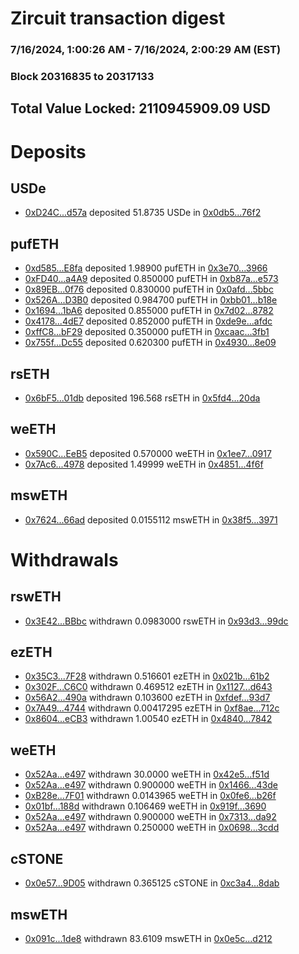 # Zircuit transaction digest
### 7/16/2024, 1:00:26 AM - 7/16/2024, 2:00:29 AM (EST)
### Block 20316835 to 20317133

## Total Value Locked: 2110945909.09 USD

# Deposits
## USDe
- [0xD24C...d57a](https://etherscan.io/address/0xD24Cfe2d0fa81369ca6291c28ac5426e16B6d57a) deposited 51.8735 USDe in [0x0db5...76f2](https://etherscan.io/tx/0xD24Cfe2d0fa81369ca6291c28ac5426e16B6d57a)
## pufETH
- [0xd585...E8fa](https://etherscan.io/address/0xd5852Cd6D930de8bca03EeC63E90D6c3c9ffE8fa) deposited 1.98900 pufETH in [0x3e70...3966](https://etherscan.io/tx/0xd5852Cd6D930de8bca03EeC63E90D6c3c9ffE8fa)
- [0xFD40...a4A9](https://etherscan.io/address/0xFD403C72652539688bf62988C6D4815C542Ba4A9) deposited 0.850000 pufETH in [0xb87a...e573](https://etherscan.io/tx/0xFD403C72652539688bf62988C6D4815C542Ba4A9)
- [0x89EB...0f76](https://etherscan.io/address/0x89EB544492e63c0Dcb518DAfE633DFe64fBc0f76) deposited 0.830000 pufETH in [0x0afd...5bbc](https://etherscan.io/tx/0x89EB544492e63c0Dcb518DAfE633DFe64fBc0f76)
- [0x526A...D3B0](https://etherscan.io/address/0x526A4405C189A9A7E75624dFADdB8F0e00D7D3B0) deposited 0.984700 pufETH in [0xbb01...b18e](https://etherscan.io/tx/0x526A4405C189A9A7E75624dFADdB8F0e00D7D3B0)
- [0x1694...1bA6](https://etherscan.io/address/0x1694519b76dC2A7e58b525cDE629022cdc2a1bA6) deposited 0.855000 pufETH in [0x7d02...8782](https://etherscan.io/tx/0x1694519b76dC2A7e58b525cDE629022cdc2a1bA6)
- [0x4178...4dE7](https://etherscan.io/address/0x4178330FFe0Fe2cAeC5a18043E080Aa5490b4dE7) deposited 0.852000 pufETH in [0xde9e...afdc](https://etherscan.io/tx/0x4178330FFe0Fe2cAeC5a18043E080Aa5490b4dE7)
- [0xffC8...bF29](https://etherscan.io/address/0xffC81a79aA9827b1D5710428e37aCfEd874abF29) deposited 0.350000 pufETH in [0xcaac...3fb1](https://etherscan.io/tx/0xffC81a79aA9827b1D5710428e37aCfEd874abF29)
- [0x755f...Dc55](https://etherscan.io/address/0x755fd9417C19528875893cC039ADA48f71b3Dc55) deposited 0.620300 pufETH in [0x4930...8e09](https://etherscan.io/tx/0x755fd9417C19528875893cC039ADA48f71b3Dc55)
## rsETH
- [0x6bF5...01db](https://etherscan.io/address/0x6bF52B769ac1697E8046568dd9af25a0833301db) deposited 196.568 rsETH in [0x5fd4...20da](https://etherscan.io/tx/0x6bF52B769ac1697E8046568dd9af25a0833301db)
## weETH
- [0x590C...EeB5](https://etherscan.io/address/0x590C673a9803748bF412cCEa5FedF71AEDA3EeB5) deposited 0.570000 weETH in [0x1ee7...0917](https://etherscan.io/tx/0x590C673a9803748bF412cCEa5FedF71AEDA3EeB5)
- [0x7Ac6...4978](https://etherscan.io/address/0x7Ac64eB0452f570e87FB92c0401cc97e0fcB4978) deposited 1.49999 weETH in [0x4851...4f6f](https://etherscan.io/tx/0x7Ac64eB0452f570e87FB92c0401cc97e0fcB4978)
## mswETH
- [0x7624...66ad](https://etherscan.io/address/0x7624F2979Ee0EdeFf6D553f33e46620302b566ad) deposited 0.0155112 mswETH in [0x38f5...3971](https://etherscan.io/tx/0x7624F2979Ee0EdeFf6D553f33e46620302b566ad)
# Withdrawals
## rswETH
- [0x3E42...BBbc](https://etherscan.io/address/0x3E4233921eFEf6dcBbFc63821F0923382CCeBBbc) withdrawn 0.0983000 rswETH in [0x93d3...99dc](https://etherscan.io/tx/0x3E4233921eFEf6dcBbFc63821F0923382CCeBBbc)
## ezETH
- [0x35C3...7F28](https://etherscan.io/address/0x35C34cC0C1B3142d9999fB0bF4613eC87Dc97F28) withdrawn 0.516601 ezETH in [0x021b...61b2](https://etherscan.io/tx/0x35C34cC0C1B3142d9999fB0bF4613eC87Dc97F28)
- [0x302F...C6C0](https://etherscan.io/address/0x302F52Dec22Cec3C115AA81384e70806918dC6C0) withdrawn 0.469512 ezETH in [0x1127...d643](https://etherscan.io/tx/0x302F52Dec22Cec3C115AA81384e70806918dC6C0)
- [0x56A2...490a](https://etherscan.io/address/0x56A2596E6641fAd0EE83B0E35663533f6080490a) withdrawn 0.103600 ezETH in [0xfdef...93d7](https://etherscan.io/tx/0x56A2596E6641fAd0EE83B0E35663533f6080490a)
- [0x7A49...4744](https://etherscan.io/address/0x7A493Be5c2ce014cD049Bf178a1ac0Db1B434744) withdrawn 0.00417295 ezETH in [0xf8ae...712c](https://etherscan.io/tx/0x7A493Be5c2ce014cD049Bf178a1ac0Db1B434744)
- [0x8604...eCB3](https://etherscan.io/address/0x8604E5aa5d575EB8EFda955c6055e6126AdfeCB3) withdrawn 1.00540 ezETH in [0x4840...7842](https://etherscan.io/tx/0x8604E5aa5d575EB8EFda955c6055e6126AdfeCB3)
## weETH
- [0x52Aa...e497](https://etherscan.io/address/0x52Aa899454998Be5b000Ad077a46Bbe360F4e497) withdrawn 30.0000 weETH in [0x42e5...f51d](https://etherscan.io/tx/0x52Aa899454998Be5b000Ad077a46Bbe360F4e497)
- [0x52Aa...e497](https://etherscan.io/address/0x52Aa899454998Be5b000Ad077a46Bbe360F4e497) withdrawn 0.900000 weETH in [0x1466...43de](https://etherscan.io/tx/0x52Aa899454998Be5b000Ad077a46Bbe360F4e497)
- [0xB28e...7F01](https://etherscan.io/address/0xB28e264F4a8B477df7d40D33b31921657F5B7F01) withdrawn 0.0143965 weETH in [0x0fe6...b26f](https://etherscan.io/tx/0xB28e264F4a8B477df7d40D33b31921657F5B7F01)
- [0x01bf...188d](https://etherscan.io/address/0x01bf4e7e0C3574ADf9c499Bf547dD27b2327188d) withdrawn 0.106469 weETH in [0x919f...3690](https://etherscan.io/tx/0x01bf4e7e0C3574ADf9c499Bf547dD27b2327188d)
- [0x52Aa...e497](https://etherscan.io/address/0x52Aa899454998Be5b000Ad077a46Bbe360F4e497) withdrawn 0.900000 weETH in [0x7313...da92](https://etherscan.io/tx/0x52Aa899454998Be5b000Ad077a46Bbe360F4e497)
- [0x52Aa...e497](https://etherscan.io/address/0x52Aa899454998Be5b000Ad077a46Bbe360F4e497) withdrawn 0.250000 weETH in [0x0698...3cdd](https://etherscan.io/tx/0x52Aa899454998Be5b000Ad077a46Bbe360F4e497)
## cSTONE
- [0x0e57...9D05](https://etherscan.io/address/0x0e57a8F5516D74Ff6E225EEBad655541e6c79D05) withdrawn 0.365125 cSTONE in [0xc3a4...8dab](https://etherscan.io/tx/0x0e57a8F5516D74Ff6E225EEBad655541e6c79D05)
## mswETH
- [0x091c...1de8](https://etherscan.io/address/0x091c0e2e2e02F7e16a3CFD29b4D77FDc445e1de8) withdrawn 83.6109 mswETH in [0x0e5c...d212](https://etherscan.io/tx/0x091c0e2e2e02F7e16a3CFD29b4D77FDc445e1de8)
